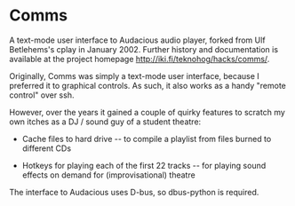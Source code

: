 Comms
=====

A text-mode user interface to Audacious audio player, forked from Ulf
Betlehems's cplay in January 2002. Further history and documentation is available at the project homepage http://iki.fi/teknohog/hacks/comms/.

Originally, Comms was simply a text-mode user interface, because I
preferred it to graphical controls. As such, it also works as a handy
"remote control" over ssh.

However, over the years it gained a couple of quirky features to
scratch my own itches as a DJ / sound guy of a student theatre:

* Cache files to hard drive -- to compile a playlist from files burned
  to different CDs

* Hotkeys for playing each of the first 22 tracks -- for playing sound
  effects on demand for (improvisational) theatre

The interface to Audacious uses D-bus, so dbus-python is required.